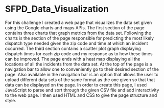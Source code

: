 # SFPD_Data_Visualization
For this challenge I created a web page that visualizes the data set given using the Google charts and maps APIs. The first section of the page contains three charts that graph metrics from the data set. Following the charts is the section of the page responsible for predicting the most likely dispatch type needed given the zip code and time at which an incident occurred. The third section contains a scatter plot graph displaying dispatch times for each zip code and my response as to how these times can be improved. The page ends with a heat map displaying all the locations of all the incidents from the data set. At the top of the page is a navigation bar to allow one to conveniently go to their desired section of the page. Also available in the navigation bar is an option that allows the user to upload different data sets of the same format as the one given so that that data can be displayed on the page. In order to create this page, I used JavaScript to parse and sort through the given CSV file and add interactivity to the web page. I then used HTML and CSS to give the page structure and style.
